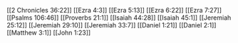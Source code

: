 [[2 Chronicles 36:22]]
[[Ezra 4:3]]
[[Ezra 5:13]]
[[Ezra 6:22]]
[[Ezra 7:27]]
[[Psalms 106:46]]
[[Proverbs 21:1]]
[[Isaiah 44:28]]
[[Isaiah 45:1]]
[[Jeremiah 25:12]]
[[Jeremiah 29:10]]
[[Jeremiah 33:7]]
[[Daniel 1:21]]
[[Daniel 2:1]]
[[Matthew 3:1]]
[[John 1:23]]
